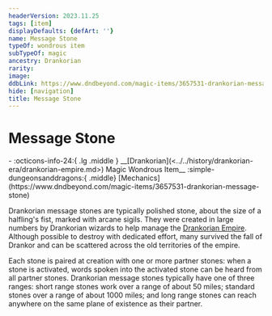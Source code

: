 ```yaml
---
headerVersion: 2023.11.25
tags: [item]
displayDefaults: {defArt: ''}
name: Message Stone
typeOf: wondrous item
subTypeOf: magic
ancestry: Drankorian
rarity:
image:
ddbLink: https://www.dndbeyond.com/magic-items/3657531-drankorian-message-stone
hide: [navigation]
title: Message Stone
---
```

# Message Stone
<div class="grid cards ext-narrow-margin ext-one-column" markdown>
- :octicons-info-24:{ .lg .middle } __[Drankorian](<../../history/drankorian-era/drankorian-empire.md>) Magic Wondrous Item__  
    :simple-dungeonsanddragons:{ .middle} [Mechanics](https://www.dndbeyond.com/magic-items/3657531-drankorian-message-stone) 
</div>


Drankorian message stones are typically polished stone, about the size of a halfling's fist, marked with arcane sigils. They were created in large numbers by Drankorian wizards to help manage the [Drankorian Empire](<../../history/drankorian-era/drankorian-empire.md>). Although possible to destroy with dedicated effort, many survived the fall of Drankor and can be scattered across the old territories of the empire. 

Each stone is paired at creation with one or more partner stones: when a stone is activated, words spoken into the activated stone can be heard from all partner stones. Drankorian message stones typically have one of three ranges: short range stones work over a range of about 50 miles; standard stones over a range of about 1000 miles; and long range stones can reach anywhere on the same plane of existence as their partner. 